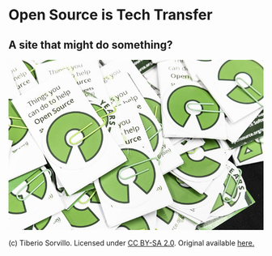 # Open Source is Tech Transfer

## A site that might do something?

![test image](test_image.jpg)

(c) Tiberio Sorvillo. Licensed under [CC BY-SA 2.0](https://creativecommons.org/licenses/by-sa/2.0/). Original available [here.](https://www.flickr.com/photos/free-software-center/49094829736/in/album-72157711834939071)

